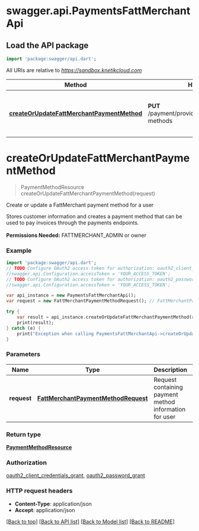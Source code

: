 # swagger.api.PaymentsFattMerchantApi

## Load the API package
```dart
import 'package:swagger/api.dart';
```

All URIs are relative to *https://sandbox.knetikcloud.com*

Method | HTTP request | Description
------------- | ------------- | -------------
[**createOrUpdateFattMerchantPaymentMethod**](PaymentsFattMerchantApi.md#createOrUpdateFattMerchantPaymentMethod) | **PUT** /payment/provider/fattmerchant/payment-methods | Create or update a FattMerchant payment method for a user


# **createOrUpdateFattMerchantPaymentMethod**
> PaymentMethodResource createOrUpdateFattMerchantPaymentMethod(request)

Create or update a FattMerchant payment method for a user

Stores customer information and creates a payment method that can be used to pay invoices through the payments endpoints. <br><br><b>Permissions Needed:</b> FATTMERCHANT_ADMIN or owner

### Example 
```dart
import 'package:swagger/api.dart';
// TODO Configure OAuth2 access token for authorization: oauth2_client_credentials_grant
//swagger.api.Configuration.accessToken = 'YOUR_ACCESS_TOKEN';
// TODO Configure OAuth2 access token for authorization: oauth2_password_grant
//swagger.api.Configuration.accessToken = 'YOUR_ACCESS_TOKEN';

var api_instance = new PaymentsFattMerchantApi();
var request = new FattMerchantPaymentMethodRequest(); // FattMerchantPaymentMethodRequest | Request containing payment method information for user

try { 
    var result = api_instance.createOrUpdateFattMerchantPaymentMethod(request);
    print(result);
} catch (e) {
    print("Exception when calling PaymentsFattMerchantApi->createOrUpdateFattMerchantPaymentMethod: $e\n");
}
```

### Parameters

Name | Type | Description  | Notes
------------- | ------------- | ------------- | -------------
 **request** | [**FattMerchantPaymentMethodRequest**](FattMerchantPaymentMethodRequest.md)| Request containing payment method information for user | [optional] 

### Return type

[**PaymentMethodResource**](PaymentMethodResource.md)

### Authorization

[oauth2_client_credentials_grant](../README.md#oauth2_client_credentials_grant), [oauth2_password_grant](../README.md#oauth2_password_grant)

### HTTP request headers

 - **Content-Type**: application/json
 - **Accept**: application/json

[[Back to top]](#) [[Back to API list]](../README.md#documentation-for-api-endpoints) [[Back to Model list]](../README.md#documentation-for-models) [[Back to README]](../README.md)

